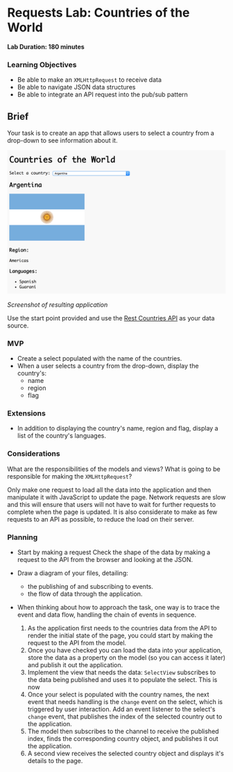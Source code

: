 # Requests Lab: Countries of the World

**Lab Duration: 180 minutes**

### Learning Objectives

- Be able to make an `XMLHttpRequest` to receive data
- Be able to navigate JSON data structures
- Be able to integrate an API request into the pub/sub pattern

## Brief

Your task is to create an app that allows users to select a country from a drop-down to see information about it.

![Screenshot of resulting application](images/application_screenshot.png)

*Screenshot of resulting application*

Use the start point provided and use the [Rest Countries API](https://restcountries.eu/) as your data source.

### MVP

- Create a select populated with the name of the countries.
- When a user selects a country from the drop-down, display the country's:
  - name
  - region
  - flag

### Extensions

- In addition to displaying the country's name, region and flag, display a list of the country's languages.

### Considerations

What are the responsibilities of the models and views? What is going to be responsible for making the `XMLHttpRequest`?

Only make one request to load all the data into the application and then manipulate it with JavaScript to update the page. Network requests are slow and this will ensure that users will not have to wait for further requests to complete when the page is updated. It is also considerate to make as few requests to an API as possible, to reduce the load on their server.

### Planning

- Start by making a request Check the shape of the data by making a request to the API from the browser and looking at the JSON.

- Draw a diagram of your files, detailing:

  - the publishing of and subscribing to events.
  - the flow of data through the application.

- When thinking about how to approach the task, one way is to trace the event and data flow, handling the chain of events in sequence.

  1. As the application first needs to the countries data from the API to render the initial state of the page, you could start by making the request to the API from the model.
  2. Once you have checked you can load the data into your application, store the data as a property on the model (so you can access it later) and publish it out the application.
  3. Implement the view that needs the data: `SelectView` subscribes to the data being published and uses it to populate the select. This is now
  4. Once your select is populated with the country names, the next event that needs handling is the `change` event on the select, which is triggered by user interaction. Add an event listener to the select's `change` event, that publishes the index of the selected country out to the application.
  5. The model then subscribes to the channel to receive the published index, finds the corresponding country object, and publishes it out the application.
  6. A second view receives the selected country object and displays it's details to the page.
